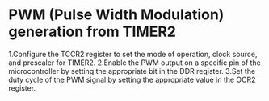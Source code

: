 # PWM (Pulse Width Modulation) generation from TIMER2

1.Configure the TCCR2 register to set the mode of operation, clock source, and prescaler for TIMER2.
2.Enable the PWM output on a specific pin of the microcontroller by setting the appropriate bit in the DDR register.
3.Set the duty cycle of the PWM signal by setting the appropriate value in the OCR2 register.


